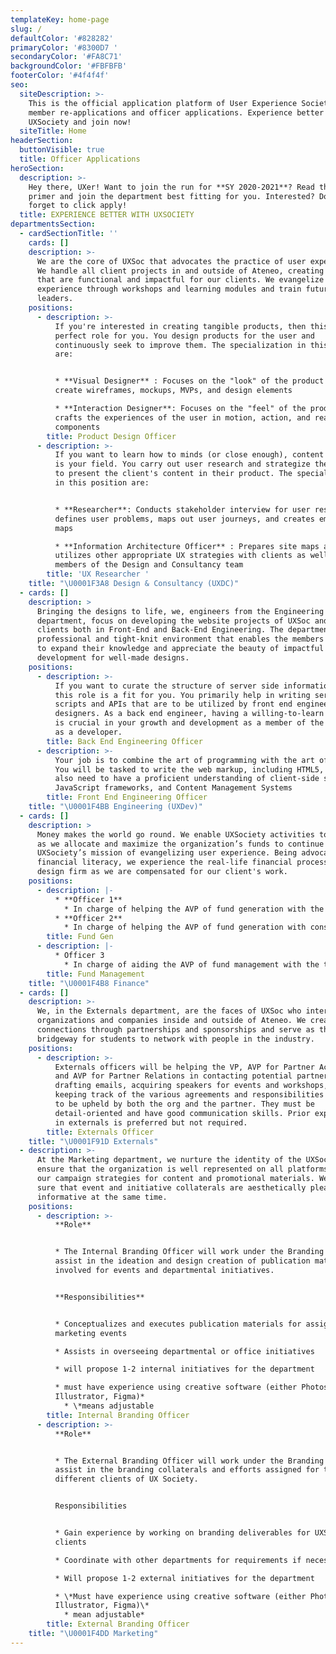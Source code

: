 ```yaml
---
templateKey: home-page
slug: /
defaultColor: '#828282'
primaryColor: '#8300D7 '
secondaryColor: '#FA8C71'
backgroundColor: '#FBFBFB'
footerColor: '#4f4f4f'
seo:
  siteDescription: >-
    This is the official application platform of User Experience Society for
    member re-applications and officer applications. Experience better with
    UXSociety and join now!
  siteTitle: Home
headerSection:
  buttonVisible: true
  title: Officer Applications
heroSection:
  description: >-
    Hey there, UXer! Want to join the run for **SY 2020-2021**? Read through the
    primer and join the department best fitting for you. Interested? Don’t
    forget to click apply!
  title: EXPERIENCE BETTER WITH UXSOCIETY
departmentsSection:
  - cardSectionTitle: ''
    cards: []
    description: >-
      We are the core of UXSoc that advocates the practice of user experience.
      We handle all client projects in and outside of Ateneo, creating products
      that are functional and impactful for our clients. We evangelize user
      experience through workshops and learning modules and train future design
      leaders.
    positions:
      - description: >-
          If you're interested in creating tangible products, then this is the
          perfect role for you. You design products for the user and
          continuously seek to improve them. The specialization in this position
          are:


          * **Visual Designer** : Focuses on the "look" of the product and
          create wireframes, mockups, MVPs, and design elements

          * **Interaction Designer**: Focuses on the "feel" of the product and
          crafts the experiences of the user in motion, action, and reaction
          components
        title: Product Design Officer
      - description: >-
          If you want to learn how to minds (or close enough), content strategy
          is your field. You carry out user research and strategize the best way
          to present the client's content in their product. The specialization
          in this position are:


          * **Researcher**: Conducts stakeholder interview for user research,
          defines user problems, maps out user journeys, and creates empathy
          maps

          * **Information Architecture Officer** : Prepares site maps and
          utilizes other appropriate UX strategies with clients as well as other
          members of the Design and Consultancy team
        title: 'UX Researcher '
    title: "\U0001F3A8 Design & Consultancy (UXDC)"
  - cards: []
    description: >
      Bringing the designs to life, we, engineers from the Engineering
      department, focus on developing the website projects of UXSoc and its
      clients both in Front-End and Back-End Engineering. The department has a
      professional and tight-knit environment that enables the members of UXSoc
      to expand their knowledge and appreciate the beauty of impactful web
      development for well-made designs.
    positions:
      - description: >-
          If you want to curate the structure of server side information, then
          this role is a fit for you. You primarily help in writing server side
          scripts and APIs that are to be utilized by front end engineers and UX
          designers. As a back end engineer, having a willing-to-learn attitude
          is crucial in your growth and development as a member of the team and
          as a developer.
        title: Back End Engineering Officer
      - description: >-
          Your job is to combine the art of programming with the art of design.
          You will be tasked to write the web markup, including HTML5, CSS3. You
          also need to have a proficient understanding of client-side scripting,
          JavaScript frameworks, and Content Management Systems
        title: Front End Engineering Officer
    title: "\U0001F4BB Engineering (UXDev)"
  - cards: []
    description: >
      Money makes the world go round. We enable UXSociety activities to happen
      as we allocate and maximize the organization’s funds to continue
      UXSociety’s mission of evangelizing user experience. Being advocates of
      financial literacy, we experience the real-life financial processes of a
      design firm as we are compensated for our client's work.
    positions:
      - description: |-
          * **Officer 1** 
            * In charge of helping the AVP of fund generation with the communication of suppliers and sourcing out potential suppliers of merchandise or supplies.
          * **Officer 2**
            * In charge of helping the AVP of fund generation with consumer related tasks of fund generation, this can be from the distribution of merchandise to ensuring that the consumer has a great buying experience from UXS
        title: Fund Gen
      - description: |-
          * Officer 3 
            * In charge of aiding the AVP of fund management with the tracking and allocation of funds within the organization
        title: Fund Management
    title: "\U0001F4B8 Finance"
  - cards: []
    description: >-
      We, in the Externals department, are the faces of UXSoc who interact with
      organizations and companies inside and outside of Ateneo. We create
      connections through partnerships and sponsorships and serve as the
      bridgeway for students to network with people in the industry.
    positions:
      - description: >-
          Externals officers will be helping the VP, AVP for Partner Acquisition
          and AVP for Partner Relations in contacting potential partners,
          drafting emails, acquiring speakers for events and workshops, and
          keeping track of the various agreements and responsibilities that need
          to be upheld by both the org and the partner. They must be
          detail-oriented and have good communication skills. Prior experience
          in externals is preferred but not required.
        title: Externals Officer
    title: "\U0001F91D Externals"
  - description: >-
      At the Marketing department, we nurture the identity of the UXSoc and
      ensure that the organization is well represented on all platforms through
      our campaign strategies for content and promotional materials. We make
      sure that event and initiative collaterals are aesthetically pleasing and
      informative at the same time.
    positions:
      - description: >-
          **Role**


          * The Internal Branding Officer will work under the Branding AVP, and
          assist in the ideation and design creation of publication materials
          involved for events and departmental initiatives.


          **Responsibilities**


          * Conceptualizes and executes publication materials for assigned
          marketing events

          * Assists in overseeing departmental or office initiatives

          * will propose 1-2 internal initiatives for the department

          * must have experience using creative software (either Photoshop,
          Illustrator, Figma)*
            * \*means adjustable
        title: Internal Branding Officer
      - description: >-
          **Role**


          * The External Branding Officer will work under the Branding AVP, and
          assist in the branding collaterals and efforts assigned for the
          different clients of UX Society.


          Responsibilities


          * Gain experience by working on branding deliverables for UXSoc
          clients

          * Coordinate with other departments for requirements if necessary

          * Will propose 1-2 external initiatives for the department

          * \*Must have experience using creative software (either Photoshop,
          Illustrator, Figma)\*
            * mean adjustable*
        title: External Branding Officer
    title: "\U0001F4DD Marketing"
---
```


